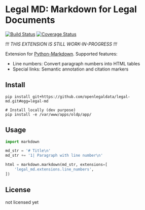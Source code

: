 # Legal MD: Markdown for Legal Documents

[![Build Status](https://travis-ci.org/openlegaldata/legal-md.svg?branch=master)](https://travis-ci.org/openlegaldata/legal-md) [![Coverage Status](https://coveralls.io/repos/github/openlegaldata/legal-md/badge.svg?branch=master)](https://coveralls.io/github/openlegaldata/legal-md?branch=master)

*!!! THIS EXTENSION IS STILL WORK-IN-PROGRESS !!!*

Extension for [Python-Markdown](https://python-markdown.github.io/). Supported features:

- Line numbers: Convert paragraph numbers into HTML tables
- Special links: Semantic annotation and citation markers


## Install

```
pip install git+https://github.com/openlegaldata/legal-md.git#egg=legal-md

# Install locally (dev purpose)
pip install -e /var/www/apps/oldp/app/
```

## Usage

```python
import markdown

md_str = '# Title\n'
md_str += '1| Paragraph with line number\n'

html = markdown.markdown(md_str, extensions=[
    'legal_md.extensions.line_numbers',
])

```

## License

not licensed yet
